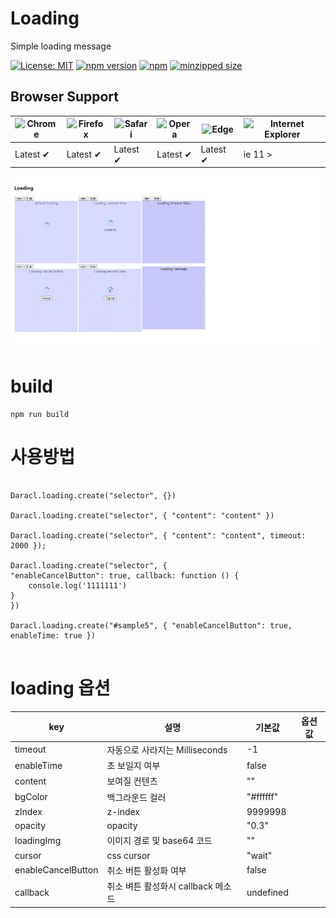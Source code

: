 # Loading

Simple loading message

[![License: MIT](https://img.shields.io/badge/license-MIT-blue.svg)](https://github.com/darainfo/@daracl%2Floading/blob/main/LICENSE)
[![npm version](https://badge.fury.io/js/@daracl%2Floading.svg)](https://img.shields.io/npm/v/@daracl%2Floading)
[![npm](https://img.shields.io/npm/dt/@daracl%2Floading)](https://github.com/darainfo/daracl.loading/releases)
[![minzipped size](https://img.shields.io/bundlephobia/minzip/@daracl%2Floading)](https://bundlephobia.com/package/@daracl%2Floading)


## Browser Support

![Chrome](https://raw.github.com/alrra/browser-logos/master/src/chrome/chrome_48x48.png) | ![Firefox](https://raw.github.com/alrra/browser-logos/master/src/firefox/firefox_48x48.png) | ![Safari](https://raw.github.com/alrra/browser-logos/master/src/safari/safari_48x48.png) | ![Opera](https://raw.github.com/alrra/browser-logos/master/src/opera/opera_48x48.png) | ![Edge](https://raw.github.com/alrra/browser-logos/master/src/edge/edge_48x48.png) | ![Internet Explorer](https://raw.githubusercontent.com/alrra/browser-logos/main/src/archive/internet-explorer_9-11/internet-explorer_9-11_48x48.png)  
--- | --- | --- | --- | --- |  --- | 
Latest ✔ | Latest ✔ | Latest ✔ | Latest ✔ | Latest ✔ |   ie 11 > |


<p>
<img src="https://github.com/darainfo/daracl.loading/blob/main/demo.gif?raw=true"/>
</p>



# build
```
npm run build

```

# 사용방법
```
 
Daracl.loading.create("selector", {})

Daracl.loading.create("selector", { "content": "content" })

Daracl.loading.create("selector", { "content": "content", timeout: 2000 });

Daracl.loading.create("selector", {
"enableCancelButton": true, callback: function () {
    console.log('1111111')
}
})

Daracl.loading.create("#sample5", { "enableCancelButton": true, enableTime: true })
 
```
  

# loading 옵션
| key | 설명 | 기본값 | 옵션값 |
|-----|------|-----|-----|
| timeout | 자동으로 사라지는 Milliseconds  | -1 |  |
| enableTime | 초 보일지 여부 | false |  |
| content | 보여질 컨텐츠  | "" |  |
| bgColor | 백그라운드 컬러 | "#ffffff" |  |
| zIndex | z-index  | 9999998 |  |
| opacity | opacity | "0.3" |  |
| loadingImg | 이미지 경로 및 base64 코드  | "" |  |
| cursor | css cursor  | "wait" |  |
| enableCancelButton | 취소 버튼 활성화 여부 | false |  |
| callback | 취소 벼튼 활성화시  callback 메소드 | undefined |  |


```